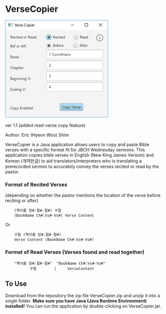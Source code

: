 # VerseCopier

![Version 1.1 Screenshot](/images/screenshot_1.1.png?raw=true "Screenshot")

ver 1.1 (added read-verse copy feature)

Author: Eric (Hyeon Woo) Shim


VerseCopier is a Java application allows users to copy and paste Bible verses with a specific format fit for JBCH Wednesday sermons.
This application copies bible verses in English (New King James Version) and Korean (개역한글) to aid translators/interpreters who is translating a prerecorded sermon to accurately convey the verses recited or read by the pastor.

### Format of Recited Verses
(depending on whether the pastor mentions the location of the verse before reciting or after)

        (책이름 장#:절#-절#) 구절
		(BookName Ch#:Vs#-Vs#) Verse Content

Or

        구절 (책이름 장#:절#-절#)
		Verse Content (BookName Ch#:Vs#-Vs#)




### Format of Read Verses (Verses found and read together)

        "책이름 장#:절#-절#"	"BookName Ch#:Vs#-Vs#"
               구절        |     VerseContent


## To Use

Download from the repository the zip file VerseCopier.zip and unzip it into a single folder. **Make sure you have Java (Java Runtime Environment) installed!** You can run the application by double-clicking on VerseCopier.jar.
